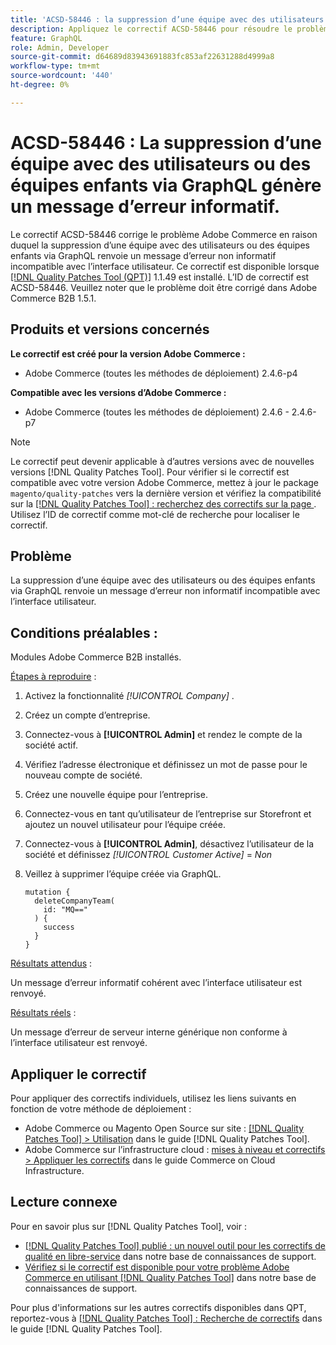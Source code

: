 ```yaml
---
title: 'ACSD-58446 : la suppression d’une équipe avec des utilisateurs ou des équipes enfants via GraphQL donne un message d’erreur informatif'
description: Appliquez le correctif ACSD-58446 pour résoudre le problème Adobe Commerce en raison duquel la suppression d’une équipe avec des utilisateurs ou des équipes enfants via GraphQL renvoie un message d’erreur non informatif incompatible avec l’interface utilisateur.
feature: GraphQL
role: Admin, Developer
source-git-commit: d64689d83943691883fc853af22631288d4999a8
workflow-type: tm+mt
source-wordcount: '440'
ht-degree: 0%

---
```


# ACSD-58446 : La suppression d’une équipe avec des utilisateurs ou des équipes enfants via GraphQL génère un message d’erreur informatif.

Le correctif ACSD-58446 corrige le problème Adobe Commerce en raison duquel la suppression d’une équipe avec des utilisateurs ou des équipes enfants via GraphQL renvoie un message d’erreur non informatif incompatible avec l’interface utilisateur. Ce correctif est disponible lorsque [[!DNL Quality Patches Tool (QPT)]](/help/announcements/adobe-commerce-announcements/magento-quality-patches-released-new-tool-to-self-serve-quality-patches.md) 1.1.49 est installé. L’ID de correctif est ACSD-58446. Veuillez noter que le problème doit être corrigé dans Adobe Commerce B2B 1.5.1.

## Produits et versions concernés

**Le correctif est créé pour la version Adobe Commerce :**

* Adobe Commerce (toutes les méthodes de déploiement) 2.4.6-p4

**Compatible avec les versions d’Adobe Commerce :**

* Adobe Commerce (toutes les méthodes de déploiement) 2.4.6 - 2.4.6-p7

>[!NOTE]
>
>Le correctif peut devenir applicable à d’autres versions avec de nouvelles versions [!DNL Quality Patches Tool]. Pour vérifier si le correctif est compatible avec votre version Adobe Commerce, mettez à jour le package `magento/quality-patches` vers la dernière version et vérifiez la compatibilité sur la [[!DNL Quality Patches Tool] : recherchez des correctifs sur la page ](https://experienceleague.adobe.com/tools/commerce-quality-patches/index.html?lang=fr). Utilisez l’ID de correctif comme mot-clé de recherche pour localiser le correctif.

## Problème

La suppression d’une équipe avec des utilisateurs ou des équipes enfants via GraphQL renvoie un message d’erreur non informatif incompatible avec l’interface utilisateur.

## Conditions préalables :

Modules Adobe Commerce B2B installés.

<u>Étapes à reproduire</u> :

1. Activez la fonctionnalité *[!UICONTROL Company]* .
1. Créez un compte d’entreprise.
1. Connectez-vous à **[!UICONTROL Admin]** et rendez le compte de la société actif.
1. Vérifiez l’adresse électronique et définissez un mot de passe pour le nouveau compte de société.
1. Créez une nouvelle équipe pour l’entreprise.
1. Connectez-vous en tant qu’utilisateur de l’entreprise sur Storefront et ajoutez un nouvel utilisateur pour l’équipe créée.
1. Connectez-vous à **[!UICONTROL Admin]**, désactivez l’utilisateur de la société et définissez *[!UICONTROL Customer Active]* = *Non*
1. Veillez à supprimer l’équipe créée via GraphQL.

   ```
   mutation {
     deleteCompanyTeam(
       id: "MQ=="
     ) {
       success
     }
   }
   ```

<u>Résultats attendus</u> :

Un message d’erreur informatif cohérent avec l’interface utilisateur est renvoyé.

<u>Résultats réels</u> :

Un message d’erreur de serveur interne générique non conforme à l’interface utilisateur est renvoyé.

## Appliquer le correctif

Pour appliquer des correctifs individuels, utilisez les liens suivants en fonction de votre méthode de déploiement :

* Adobe Commerce ou Magento Open Source sur site : [[!DNL Quality Patches Tool] > Utilisation](https://experienceleague.adobe.com/docs/commerce-operations/tools/quality-patches-tool/usage.html?lang=fr) dans le guide [!DNL Quality Patches Tool].
* Adobe Commerce sur l’infrastructure cloud : [mises à niveau et correctifs > Appliquer les correctifs](https://experienceleague.adobe.com/docs/commerce-cloud-service/user-guide/develop/upgrade/apply-patches.html?lang=fr) dans le guide Commerce on Cloud Infrastructure.

## Lecture connexe

Pour en savoir plus sur [!DNL Quality Patches Tool], voir :

* [[!DNL Quality Patches Tool] publié : un nouvel outil pour les correctifs de qualité en libre-service](/help/announcements/adobe-commerce-announcements/magento-quality-patches-released-new-tool-to-self-serve-quality-patches.md) dans notre base de connaissances de support.
* [Vérifiez si le correctif est disponible pour votre problème Adobe Commerce en utilisant  [!DNL Quality Patches Tool]](/help/support-tools/patches-available-in-qpt-tool/check-patch-for-magento-issue-with-magento-quality-patches.md) dans notre base de connaissances de support.

Pour plus d&#39;informations sur les autres correctifs disponibles dans QPT, reportez-vous à [[!DNL Quality Patches Tool] : Recherche de correctifs](https://experienceleague.adobe.com/tools/commerce-quality-patches/index.html?lang=fr) dans le guide [!DNL Quality Patches Tool].
